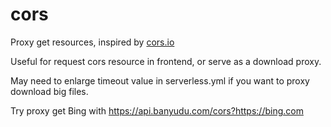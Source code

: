 # cors

Proxy get resources, inspired by [cors.io](https://cors.io)

Useful for request cors resource in frontend, or serve as a download proxy.

May need to enlarge timeout value in serverless.yml if you want to proxy download big files.

Try proxy get Bing with https://api.banyudu.com/cors?https://bing.com
